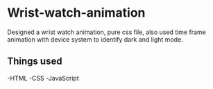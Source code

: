 # Wrist-watch-animation
Designed a wrist watch animation, pure css file, also used time frame animation with device system to identify dark and light mode.

## Things used
-HTML
-CSS
-JavaScript
